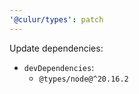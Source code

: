 ```yaml
---
'@culur/types': patch
---
```


Update dependencies:

- `devDependencies`:
  - `@types/node@^20.16.2`
